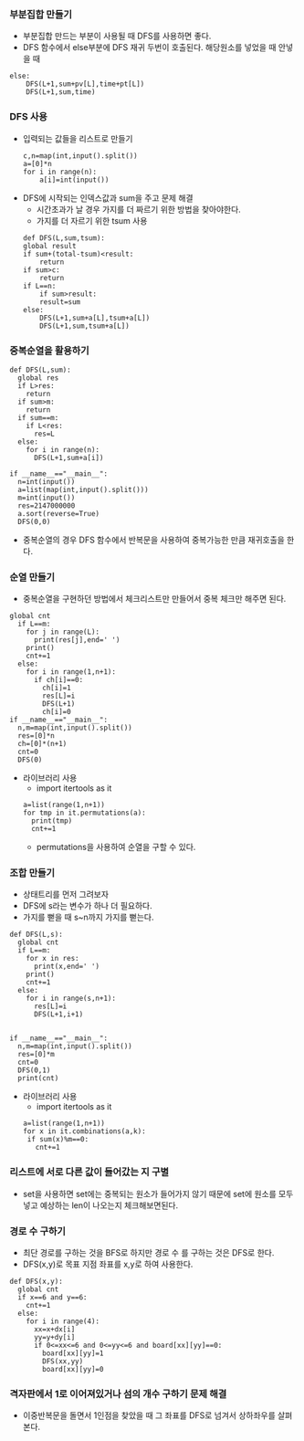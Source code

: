 ### 부분집합 만들기
- 부분집합 만드는 부분이 사용될 때 DFS를 사용하면 좋다.
- DFS 함수에서 else부분에 DFS 재귀 두번이 호출된다. 해당원소를 넣었을 때 안넣을 때
```
else:
    DFS(L+1,sum+pv[L],time+pt[L])
    DFS(L+1,sum,time)
```

### DFS 사용
- 입력되는 값들을 리스트로 만들기
    ```
    c,n=map(int,input().split())
    a=[0]*n
    for i in range(n):
        a[i]=int(input())
    ```
- DFS에 시작되는 인덱스값과 sum을 주고 문제 해결
    - 시간초과가 날 경우 가지를 더 짜르기 위한 방법을 찾아야한다.
    - 가지를 더 자르기 위한 tsum 사용
    ```
    def DFS(L,sum,tsum):
    global result
    if sum+(total-tsum)<result:
        return
    if sum>c:
        return 
    if L==n:
        if sum>result:
        result=sum
    else:
        DFS(L+1,sum+a[L],tsum+a[L])
        DFS(L+1,sum,tsum+a[L])
    ```

### 중복순열을 활용하기
```
def DFS(L,sum):
  global res
  if L>res:
    return
  if sum>m:
    return
  if sum==m:
    if L<res:
      res=L
  else:
    for i in range(n):
      DFS(L+1,sum+a[i])
  
if __name__=="__main__":
  n=int(input())
  a=list(map(int,input().split()))
  m=int(input())
  res=2147000000
  a.sort(reverse=True)
  DFS(0,0)
```
- 중복순열의 경우 DFS 함수에서 반복문을 사용하여 중복가능한 만큼 재귀호출을 한다.

### 순열 만들기
- 중복순열을 구현하던 방법에서 체크리스트만 만들어서 중복 체크만 해주면 된다.
```
global cnt
  if L==m:
    for j in range(L):
      print(res[j],end=' ')
    print()
    cnt+=1
  else:
    for i in range(1,n+1):
      if ch[i]==0:
        ch[i]=1
        res[L]=i
        DFS(L+1)
        ch[i]=0
if __name__=="__main__":
  n,m=map(int,input().split())
  res=[0]*n
  ch=[0]*(n+1)
  cnt=0
  DFS(0)
```
- 라이브러리 사용
  - import itertools as it 
  ```
  a=list(range(1,n+1))
  for tmp in it.permutations(a):
    print(tmp)
    cnt+=1
  ```
  - permutations을 사용하여 순열을 구할 수 있다.

### 조합 만들기
- 상태트리를 먼저 그려보자
- DFS에 s라는 변수가 하나 더 필요하다.
- 가지를 뻗을 때 s~n까지 가지를 뻗는다.
```
def DFS(L,s):
  global cnt
  if L==m:
    for x in res:
      print(x,end=' ')
    print()
    cnt+=1
  else:
    for i in range(s,n+1):
      res[L]=i
      DFS(L+1,i+1)


if __name__=="__main__":
  n,m=map(int,input().split())
  res=[0]*m
  cnt=0
  DFS(0,1)
  print(cnt)
```
- 라이브러리 사용
  - import itertools as it 
   ```
  a=list(range(1,n+1))
  for x in it.combinations(a,k):
    if sum(x)%m==0:
      cnt+=1
  ```

### 리스트에 서로 다른 값이 들어갔는 지 구별
- set을 사용하면 set에는 중복되는 원소가 들어가지 않기 때문에 set에 원소를 모두 넣고 예상하는 len이 나오는지 체크해보면된다.

### 경로 수 구하기
- 최단 경로를 구하는 것을 BFS로 하지만 경로 수 를 구하는 것은 DFS로 한다.
- DFS(x,y)로 목표 지점 좌표를 x,y로 하여 사용한다.
```
def DFS(x,y):
  global cnt
  if x==6 and y==6:
    cnt+=1
  else:
    for i in range(4):
      xx=x+dx[i]
      yy=y+dy[i]
      if 0<=xx<=6 and 0<=yy<=6 and board[xx][yy]==0:
        board[xx][yy]=1
        DFS(xx,yy)
        board[xx][yy]=0
```

### 격자판에서 1로 이어져있거나 섬의 개수 구하기 문제 해결
- 이중반복문을 돌면서 1인점을 찾았을 때 그 좌표를 DFS로 넘겨서 상하좌우를 살펴본다.